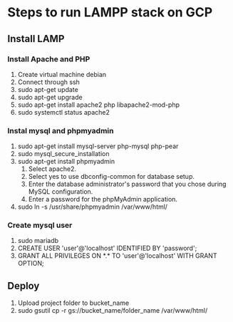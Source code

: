# Steps to run LAMPP stack on GCP

## Install LAMP

### Install Apache and PHP

1. Create virtual machine debian
2. Connect through ssh
3. sudo apt-get update
4. sudo apt-get upgrade
5. sudo apt-get install apache2 php libapache2-mod-php
6. sudo systemctl status apache2

### Instal mysql and phpmyadmin

1. sudo apt-get install mysql-server php-mysql php-pear
2.  sudo mysql_secure_installation
3. sudo apt-get install phpmyadmin
    1. Select apache2.
    2. Select yes to use dbconfig-common for database setup.
    3. Enter the database administrator's password that you chose during MySQL configuration.
    4. Enter a password for the phpMyAdmin application.
4. sudo ln -s /usr/share/phpmyadmin /var/www/html/

### Create mysql user
1. sudo mariadb
2. CREATE USER 'user'@'localhost' IDENTIFIED BY 'password';
3. GRANT ALL PRIVILEGES ON \*.\* TO 'user'@'localhost' WITH GRANT OPTION;

## Deploy
1. Upload project folder to bucket_name
2. sudo gsutil cp -r gs://bucket_name/folder_name /var/www/html/
